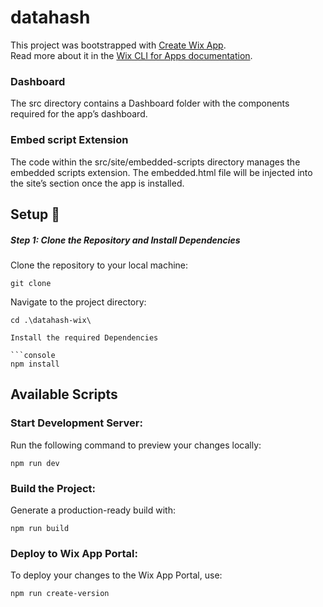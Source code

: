 # datahash

This project was bootstrapped with [Create Wix App](https://www.npmjs.com/package/@wix/create-app).  
Read more about it in the [Wix CLI for Apps
 documentation](https://dev.wix.com/docs/build-apps/developer-tools/cli/get-started/about-the-wix-cli-for-apps).

 ### Dashboard

 The src directory contains a Dashboard folder with the components required for the app’s dashboard.

 ### Embed script Extension

 The code within the src/site/embedded-scripts directory manages the embedded scripts extension. The embedded.html file will be injected into the site’s <head> section once the app is installed.


## Setup 🔧

##### Step 1: Clone the Repository and Install Dependencies

Clone the repository to your local machine:

```console
git clone 
```

Navigate to the project directory:

```console
cd .\datahash-wix\

Install the required Dependencies

```console
npm install
```

## Available Scripts

### Start Development Server:

Run the following command to preview your changes locally:

```console
npm run dev
```

### Build the Project:

Generate a production-ready build with:

```console
npm run build
```

### Deploy to Wix App Portal:

To deploy your changes to the Wix App Portal, use:

```console
npm run create-version
```
